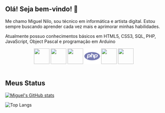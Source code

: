 <h2><strong>Olá! Seja bem-vindo! 📌</strong></h2>
<p>Me chamo Miguel Nilo, sou técnico em informática e artista digital. Estou sempre buscando aprender cada vez mais e aprimorar minhas habilidades.</p>
<p>Atualmente possuo conhecimentos básicos em HTML5, CSS3, SQL, PHP, JavaScript, Object Pascal e programação em Arduino</p>
<div align="center">
    <img src="https://cdn.jsdelivr.net/gh/devicons/devicon/icons/html5/html5-original-wordmark.svg" width="50" height="50"/>
    <img src="https://cdn.jsdelivr.net/gh/devicons/devicon/icons/css3/css3-original-wordmark.svg" width="50" height="50"/>
    <img src="https://cdn.jsdelivr.net/gh/devicons/devicon/icons/mysql/mysql-original.svg" width="50" height="50"/>
    <img src="https://github.com/devicons/devicon/blob/v2.15.1/icons/php/php-plain.svg" width="50" height="50"/>
    <img src="https://cdn.jsdelivr.net/gh/devicons/devicon/icons/javascript/javascript-original.svg" width="50" height="50" />
    <img src="https://cdn.jsdelivr.net/gh/devicons/devicon/icons/arduino/arduino-original-wordmark.svg" width="50" height="50"/>
</div><br/>

<h2><strong>Meus Status</strong></h2>

[![Miguel's GitHub stats](https://github-readme-stats.vercel.app/api?username=MiguelNilo&show_icons=true&theme=merko)](https://github.com/MiguelMevil/github-readme-stats)

![Top Langs](https://github-readme-stats.vercel.app/api/top-langs/?username=MiguelNilo&theme=merko)
